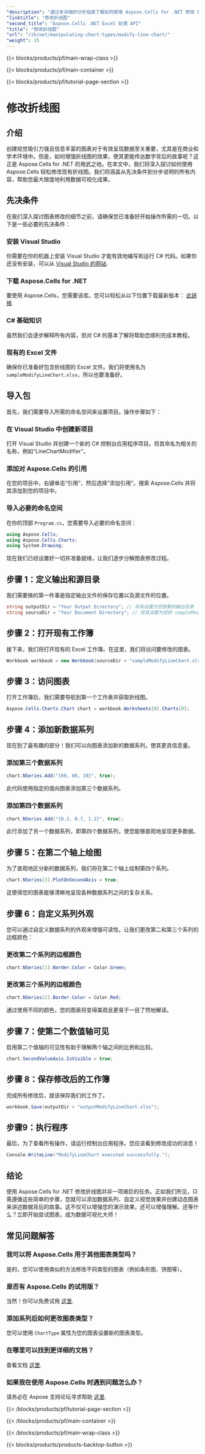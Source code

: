 ```yaml
---
"description": "通过本详细的分步指南了解如何使用 Aspose.Cells for .NET 修改 Excel 中的折线图。"
"linktitle": "修改折线图"
"second_title": "Aspose.Cells .NET Excel 处理 API"
"title": "修改折线图"
"url": "/zh/net/manipulating-chart-types/modify-line-chart/"
"weight": 15
---
```


{{< blocks/products/pf/main-wrap-class >}}

{{< blocks/products/pf/main-container >}}

{{< blocks/products/pf/tutorial-page-section >}}

# 修改折线图

## 介绍

创建视觉吸引力强且信息丰富的图表对于有效呈现数据至关重要，尤其是在商业和学术环境中。但是，如何增强折线图的效果，使其更能传达数字背后的故事呢？这正是 Aspose.Cells for .NET 的用武之地。在本文中，我们将深入探讨如何使用 Aspose.Cells 轻松修改现有折线图。我们将涵盖从先决条件到分步说明的所有内容，帮助您最大限度地利用数据可视化成果。 

## 先决条件 

在我们深入探讨图表修改的细节之前，请确保您已准备好开始操作所需的一切。以下是一些必要的先决条件：

### 安装 Visual Studio
你需要在你的机器上安装 Visual Studio 才能有效地编写和运行 C# 代码。如果你还没有安装，可以从 [Visual Studio 的网站](https://visualstudio。microsoft.com/).

### 下载 Aspose.Cells for .NET
要使用 Aspose.Cells，您需要该库。您可以轻松从以下位置下载最新版本： [此链接](https://releases。aspose.com/cells/net/).

### C# 基础知识
虽然我们会逐步解释所有内容，但对 C# 的基本了解将帮助您顺利完成本教程。

### 现有的 Excel 文件
确保你已准备好包含折线图的 Excel 文件。我们将使用名为 `sampleModifyLineChart.xlsx`，所以也要准备好。 

## 导入包

首先，我们需要导入所需的命名空间来设置项目。操作步骤如下：

### 在 Visual Studio 中创建新项目
打开 Visual Studio 并创建一个新的 C# 控制台应用程序项目。将其命名为相关的名称，例如“LineChartModifier”。

### 添加对 Aspose.Cells 的引用
在您的项目中，右键单击“引用”，然后选择“添加引用”。搜索 Aspose.Cells 并将其添加到您的项目中。

### 导入必要的命名空间
在你的顶部 `Program.cs`，您需要导入必要的命名空间：

```csharp
using Aspose.Cells;
using Aspose.Cells.Charts;
using System.Drawing;
```

现在我们已经设置好一切并准备就绪，让我们逐步分解图表修改过程。

## 步骤 1：定义输出和源目录

我们需要做的第一件事是指定输出文件的保存位置以及源文件的位置。 

```csharp
string outputDir = "Your Output Directory"; // 将其设置为您想要的输出目录
string sourceDir = "Your Document Directory"; // 将其设置为您的 sampleModifyLineChart.xlsx 所在的位置
```

## 步骤 2：打开现有工作簿

接下来，我们将打开现有的 Excel 工作簿。在这里，我们将访问要修改的图表。

```csharp
Workbook workbook = new Workbook(sourceDir + "sampleModifyLineChart.xlsx");
```

## 步骤 3：访问图表

打开工作簿后，我们需要导航到第一个工作表并获取折线图。

```csharp
Aspose.Cells.Charts.Chart chart = workbook.Worksheets[0].Charts[0];
```

## 步骤 4：添加新数据系列

现在到了最有趣的部分！我们可以向图表添加新的数据系列，使其更具信息量。

### 添加第三个数据系列
```csharp
chart.NSeries.Add("{60, 80, 10}", true);
```
此代码使用指定的值向图表添加第三个数据系列。

### 添加第四个数据系列
```csharp
chart.NSeries.Add("{0.3, 0.7, 1.2}", true);
```
此行添加了另一个数据系列，即第四个数据系列，使您能够直观地呈现更多数据。

## 步骤 5：在第二个轴上绘图

为了直观地区分新的数据系列，我们将在第二个轴上绘制第四个系列。

```csharp
chart.NSeries[3].PlotOnSecondAxis = true;
```
这使得您的图表能够清晰地呈现各种数据系列之间的复杂关系。

## 步骤 6：自定义系列外观

您可以通过自定义数据系列的外观来增强可读性。让我们更改第二和第三个系列的边框颜色：

### 更改第二个系列的边框颜色
```csharp
chart.NSeries[1].Border.Color = Color.Green;
```

### 更改第三个系列的边框颜色
```csharp
chart.NSeries[2].Border.Color = Color.Red;
```

通过使用不同的颜色，您的图表将变得美观且更易于一目了然地解读。 

## 步骤 7：使第二个数值轴可见

启用第二个值轴的可见性有助于理解两个轴之间的比例和比较。

```csharp
chart.SecondValueAxis.IsVisible = true;
```

## 步骤 8：保存修改后的工作簿

完成所有修改后，就该保存我们的工作了。 

```csharp
workbook.Save(outputDir + "outputModifyLineChart.xlsx");
```

## 步骤9：执行程序

最后，为了查看所有操作，请运行控制台应用程序。您应该看到修改成功的消息！

```csharp
Console.WriteLine("ModifyLineChart executed successfully.");
```

## 结论 

使用 Aspose.Cells for .NET 修改折线图并非一项艰巨的任务。正如我们所见，只需遵循这些简单的步骤，您就可以添加数据系列、自定义视觉效果并创建动态图表来讲述数据背后的故事。这不仅可以增强您的演示效果，还可以增强理解。还等什么？立即开始尝试图表，成为数据可视化大师！

## 常见问题解答

### 我可以将 Aspose.Cells 用于其他图表类型吗？
是的，您可以使用类似的方法修改不同类型的图表（例如条形图、饼图等）。

### 是否有 Aspose.Cells 的试用版？
当然！你可以免费试用 [这里](https://releases。aspose.com/).

### 添加系列后如何更改图表类型？
您可以使用 `ChartType` 属性为您的图表设置新的图表类型。

### 在哪里可以找到更详细的文档？
查看文档 [这里](https://reference。aspose.com/cells/net/).

### 如果我在使用 Aspose.Cells 时遇到问题怎么办？
请务必在 Aspose 支持论坛寻求帮助 [这里](https://forum。aspose.com/c/cells/9).

{{< /blocks/products/pf/tutorial-page-section >}}

{{< /blocks/products/pf/main-container >}}

{{< /blocks/products/pf/main-wrap-class >}}

{{< blocks/products/products-backtop-button >}}